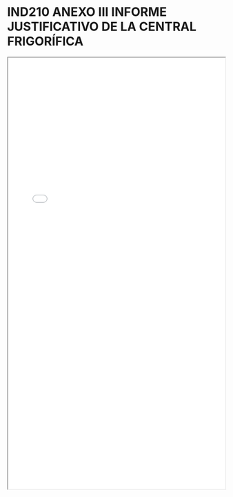
# IND210 ANEXO III INFORME JUSTIFICATIVO DE LA CENTRAL FRIGORÍFICA

<iframe src="../IND210 ANEXO III INFORME JUSTIFICATIVO DE LA CENTRAL FRIGORÍFICA.pdf" width="100%" height="1000px"></iframe>

